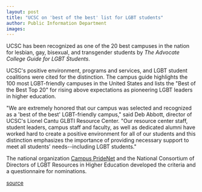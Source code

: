 ```yaml
---
layout: post
title: "UCSC on 'best of the best' list for LGBT students"
author: Public Information Department
images:
---
```


UCSC has been recognized as one of the 20 best campuses in the nation for lesbian, gay, bisexual, and transgender students by _The Advocate College Guide for LGBT Students_.

UCSC's positive environment, programs and services, and LGBT student coalitions were cited for the distinction. The campus guide highlights the 100 most LGBT-friendly campuses in the United States and lists the "Best of the Best Top 20" for rising above expectations as pioneering LGBT leaders in higher education.

"We are extremely honored that our campus was selected and recognized as a 'best of the best' LGBT-friendly campus," said Deb Abbott, director of UCSC's Lionel Cantu GLBTI Resource Center. "Our resource center staff, student leaders, campus staff and faculty, as well as dedicated alumni have worked hard to create a positive environment for all of our students and this distinction emphasizes the importance of providing necessary support to meet all students' needs--including LGBT students."

The national organization [Campus PrideNet][1] and the National Consortium of Directors of LGBT Resources in Higher Education developed the criteria and a questionnaire for nominations.

[1]: http://www.campuspride.net/

[source](http://www1.ucsc.edu/currents/06-07/08-14/guide.asp "Permalink to guide")
